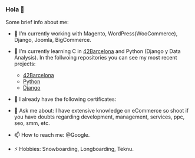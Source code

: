 ### Hola 👋

<!--
**yorgopetsas/yorgopetsas** is a ✨ _special_ ✨ repository because its `README.md` (this file) appears on your GitHub profile.
-->
Some brief info about me:

- 🔭 I’m currently working with Magento, WordPress(WooCommerce), Django, Joomla, BigCommerce.

- 🌱 I’m currently learning C in <a href="https://www.42barcelona.com/">42Barcelona</a> and Python (Django y Data Analysis). In the follwoing repositories you can see my most recent projects:
  
  - <a href="https://github.com/yorgopetsas/42Barcelona" /> 42Barcelona</a>
  - <a href="https://github.com/yorgopetsas/Python" /> Python</a>
  - <a href="https://github.com/yorgopetsas/Django" /> Django</a>

- 👯 I already have the following certificates: 

- 💬 Ask me about: I have extensive knowledge on eCommerce so shoot if you have doubts regarding development, management, services, ppc, seo, smm, etc.

- 📫 How to reach me: @Google.

- ⚡ Hobbies: Snowboarding, Longboarding, Teknu.


